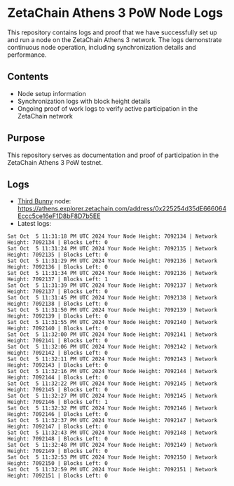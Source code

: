 # ZetaChain Athens 3 PoW Node Logs
This repository contains logs and proof that we have successfully set up and run a node on the ZetaChain Athens 3 network. The logs demonstrate continuous node operation, including synchronization details and performance.

## Contents
- Node setup information
- Synchronization logs with block height details
- Ongoing proof of work logs to verify active participation in the ZetaChain network

## Purpose
This repository serves as documentation and proof of participation in the ZetaChain Athens 3 PoW testnet.

## Logs

- [Third Bunny](https://thirdbunny.xyz/) node: https://athens.explorer.zetachain.com/address/0x225254d35dE666064Eccc5ce16eF1D8bF8D7b5EE
- Latest logs:
```
Sat Oct  5 11:31:18 PM UTC 2024 Your Node Height: 7092134 | Network Height: 7092134 | Blocks Left: 0
Sat Oct  5 11:31:24 PM UTC 2024 Your Node Height: 7092135 | Network Height: 7092135 | Blocks Left: 0
Sat Oct  5 11:31:29 PM UTC 2024 Your Node Height: 7092136 | Network Height: 7092136 | Blocks Left: 0
Sat Oct  5 11:31:34 PM UTC 2024 Your Node Height: 7092136 | Network Height: 7092137 | Blocks Left: 1
Sat Oct  5 11:31:39 PM UTC 2024 Your Node Height: 7092137 | Network Height: 7092137 | Blocks Left: 0
Sat Oct  5 11:31:45 PM UTC 2024 Your Node Height: 7092138 | Network Height: 7092138 | Blocks Left: 0
Sat Oct  5 11:31:50 PM UTC 2024 Your Node Height: 7092139 | Network Height: 7092139 | Blocks Left: 0
Sat Oct  5 11:31:55 PM UTC 2024 Your Node Height: 7092140 | Network Height: 7092140 | Blocks Left: 0
Sat Oct  5 11:32:00 PM UTC 2024 Your Node Height: 7092141 | Network Height: 7092141 | Blocks Left: 0
Sat Oct  5 11:32:06 PM UTC 2024 Your Node Height: 7092142 | Network Height: 7092142 | Blocks Left: 0
Sat Oct  5 11:32:11 PM UTC 2024 Your Node Height: 7092143 | Network Height: 7092143 | Blocks Left: 0
Sat Oct  5 11:32:16 PM UTC 2024 Your Node Height: 7092144 | Network Height: 7092144 | Blocks Left: 0
Sat Oct  5 11:32:22 PM UTC 2024 Your Node Height: 7092145 | Network Height: 7092145 | Blocks Left: 0
Sat Oct  5 11:32:27 PM UTC 2024 Your Node Height: 7092145 | Network Height: 7092146 | Blocks Left: 1
Sat Oct  5 11:32:32 PM UTC 2024 Your Node Height: 7092146 | Network Height: 7092146 | Blocks Left: 0
Sat Oct  5 11:32:37 PM UTC 2024 Your Node Height: 7092147 | Network Height: 7092147 | Blocks Left: 0
Sat Oct  5 11:32:43 PM UTC 2024 Your Node Height: 7092148 | Network Height: 7092148 | Blocks Left: 0
Sat Oct  5 11:32:48 PM UTC 2024 Your Node Height: 7092149 | Network Height: 7092149 | Blocks Left: 0
Sat Oct  5 11:32:53 PM UTC 2024 Your Node Height: 7092150 | Network Height: 7092150 | Blocks Left: 0
Sat Oct  5 11:32:59 PM UTC 2024 Your Node Height: 7092151 | Network Height: 7092151 | Blocks Left: 0
```
